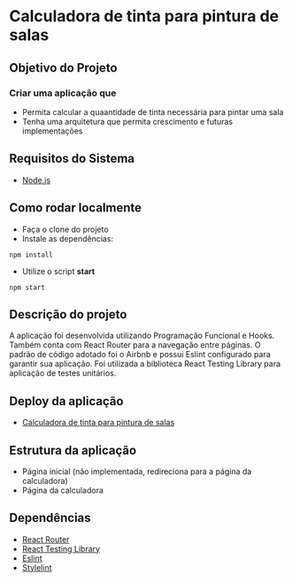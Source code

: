 # Calculadora de tinta para pintura de salas

## Objetivo do Projeto

### Criar uma aplicação que

- Permita calcular a quaantidade de tinta necessária para pintar uma sala
- Tenha uma arquitetura que permita crescimento e futuras implementações

## Requisitos do Sistema

- [Node.js](https://nodejs.org/en/)

## Como rodar localmente
- Faça o clone do projeto
- Instale as dependências:
```
npm install
```
- Utilize o script **start**
```
npm start
```

## Descrição do projeto
A aplicação foi desenvolvida utilizando Programação Funcional e Hooks. Também conta com React Router para a navegação entre páginas.
O padrão de código adotado foi o Airbnb e possui Eslint configurado para garantir sua aplicação.
Foi utilizada a biblioteca React Testing Library para aplicação de testes unitários.


## Deploy da aplicação

- [Calculadora de tinta para pintura de salas]()

## Estrutura da aplicação

- Página inicial (não implementada, redireciona para a página da calculadora)
- Página da calculadora

## Dependências
- [React Router](https://reactrouter.com/)
- [React Testing Library](https://testing-library.com/docs/react-testing-library/intro/)
- [Eslint](https://eslint.org/)
- [Stylelint](https://stylelint.io/)